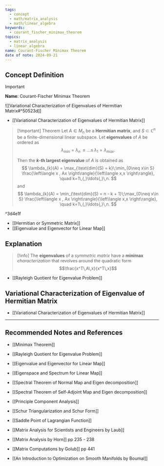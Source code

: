 ```yaml
---
tags:
  - concept
  - math/matrix_analysis
  - math/linear_algebra
keywords:
  - courant_fischer_minimax_theorem
topics:
  - matrix_analysis
  - linear_algebra
name: Courant-Fischer Minimax Theorem
date of note: 2024-09-21
---
```


## Concept Definition

>[!important]
>**Name**: Courant-Fischer Minimax Theorem

![[Variational Characterization of Eigenvalues of Hermitian Matrix#^50523d]]

- [[Variational Characterization of Eigenvalues of Hermitian Matrix]]

>[!important] Theorem
>Let $A\in M_{n}$ be a **Hermitian matrix**, and $S \subset \mathbb{C}^{n}$ be a finite-dimensional linear subspace. Let **eigenvalues** of $A$ be ordered as $$\lambda_{min} = \lambda_{n} \,{\le}\ldots{\le}\,\lambda_{1} = \lambda_{max}.$$
>
>Then the **$k$-th largest eigenvalue** of $A$ is obtained as
>$$
>\lambda_{k}(A) = \max_{\text{dim}(S) = k}\;\min_{0\neq x\in S} \frac{\left\langle x , Ax \right\rangle}{\left\langle  x,x    \right\rangle}, \quad k=1\,{,}\ldots{,}\,n.
>$$
>and 
>$$
>\lambda_{k}(A) = \min_{\text{dim}(S) = n - k + 1}\;\max_{0\neq x\in S} \frac{\left\langle x , Ax \right\rangle}{\left\langle  x,x    \right\rangle}, \quad k=1\,{,}\ldots{,}\,n.
>$$

^3d4e1f

- [[Hermitian or Symmetric Matrix]]
- [[Eigenvalue and Eigenvector for Linear Map]]



## Explanation

>[!info]
>The **eigenvalues** of a *symmetric matrix* have a **minimax** *characterization* that  revolves around the quadratic form $$\frac{x^T\,A\,x}{x^T\,x}$$

- [[Rayleigh Quotient for Eigenvalue Problem]]

## Variational Characterization of Eigenvalue of Hermitian Matrix

- [[Variational Characterization of Eigenvalues of Hermitian Matrix]]



-----------
##  Recommended Notes and References


- [[Minimax Theorem]]
- [[Rayleigh Quotient for Eigenvalue Problem]]


- [[Eigenvalue and Eigenvector for Linear Map]]
- [[Eigenspace and Spectrum for Linear Map]]
- [[Spectral Theorem of Normal Map and Eigen decomposition]]
- [[Spectral Theorem of Self-Adjoint Map and Eigen decomposition]]
- [[Principle Component Analysis]]
- [[Schur Triangularization and Schur Form]]
- [[Saddle Point of Lagrangian Function]]


- [[Matrix Analysis for Scientists and Engineers by Laub]]
- [[Matrix Analysis by Horn]] pp 235 - 238
- [[Matrix Computations by Golub]] pp 441
- [[An Introduction to Optimization on Smooth Manifolds by Boumal]]